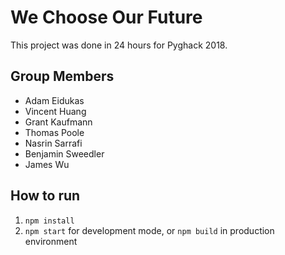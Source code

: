 # We Choose Our Future

This project was done in 24 hours for Pyghack 2018.

## Group Members

* Adam Eidukas
* Vincent Huang
* Grant Kaufmann
* Thomas Poole
* Nasrin Sarrafi
* Benjamin Sweedler
* James Wu

## How to run

1. `npm install` 
2. `npm start` for development mode, or `npm build` in production environment

